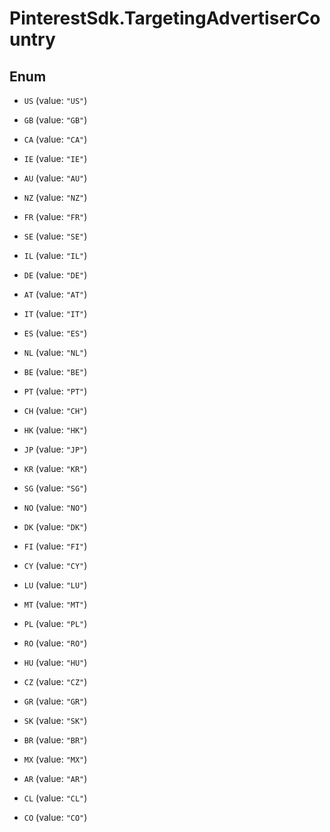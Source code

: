 # PinterestSdk.TargetingAdvertiserCountry

## Enum


* `US` (value: `"US"`)

* `GB` (value: `"GB"`)

* `CA` (value: `"CA"`)

* `IE` (value: `"IE"`)

* `AU` (value: `"AU"`)

* `NZ` (value: `"NZ"`)

* `FR` (value: `"FR"`)

* `SE` (value: `"SE"`)

* `IL` (value: `"IL"`)

* `DE` (value: `"DE"`)

* `AT` (value: `"AT"`)

* `IT` (value: `"IT"`)

* `ES` (value: `"ES"`)

* `NL` (value: `"NL"`)

* `BE` (value: `"BE"`)

* `PT` (value: `"PT"`)

* `CH` (value: `"CH"`)

* `HK` (value: `"HK"`)

* `JP` (value: `"JP"`)

* `KR` (value: `"KR"`)

* `SG` (value: `"SG"`)

* `NO` (value: `"NO"`)

* `DK` (value: `"DK"`)

* `FI` (value: `"FI"`)

* `CY` (value: `"CY"`)

* `LU` (value: `"LU"`)

* `MT` (value: `"MT"`)

* `PL` (value: `"PL"`)

* `RO` (value: `"RO"`)

* `HU` (value: `"HU"`)

* `CZ` (value: `"CZ"`)

* `GR` (value: `"GR"`)

* `SK` (value: `"SK"`)

* `BR` (value: `"BR"`)

* `MX` (value: `"MX"`)

* `AR` (value: `"AR"`)

* `CL` (value: `"CL"`)

* `CO` (value: `"CO"`)


